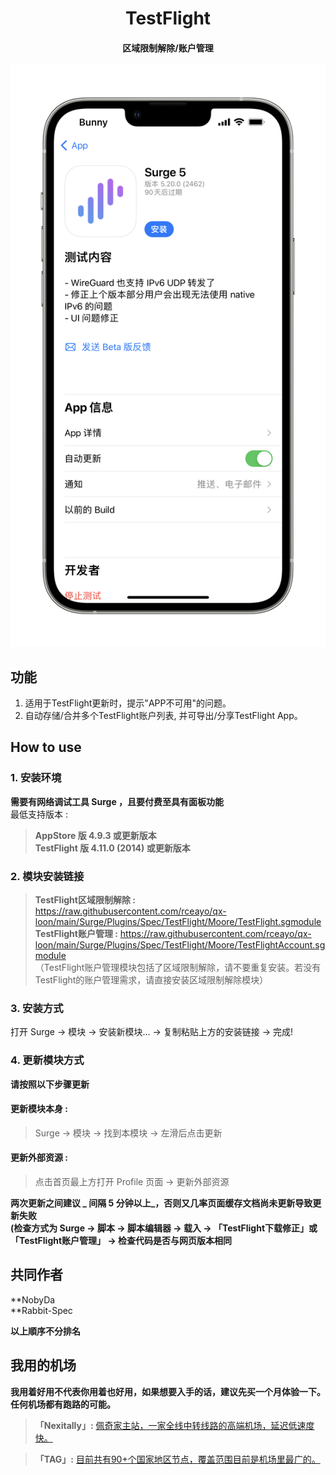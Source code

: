 <h1 align="center">TestFlight</h1>

<h4 align="center">区域限制解除/账户管理</h4>

<p align="center">
<img src="https://raw.githubusercontent.com/rceayo/qx-loon/main/Surge/Plugins/Spec/TestFlight/img/1.PNG"
</p>

## 功能
1. 适用于TestFlight更新时，提示"APP不可用"的问题。
2. 自动存储/合并多个TestFlight账户列表, 并可导出/分享TestFlight App。

## How to use
### 1. 安装环境
**需要有网络调试工具 Surge ，且要付费至具有面板功能**<br>
最低支持版本 :<br>
>**AppStore 版 4.9.3 或更新版本**<br>
>**TestFlight 版 4.11.0 (2014) 或更新版本**

### 2. 模块安装链接
> **TestFlight区域限制解除 :** https://raw.githubusercontent.com/rceayo/qx-loon/main/Surge/Plugins/Spec/TestFlight/Moore/TestFlight.sgmodule<br>
> **TestFlight账户管理 :** https://raw.githubusercontent.com/rceayo/qx-loon/main/Surge/Plugins/Spec/TestFlight/Moore/TestFlightAccount.sgmodule<br>
（TestFlight账户管理模块包括了区域限制解除，请不要重复安装。若没有TestFlight的账户管理需求，请直接安装区域限制解除模块）

### 3. 安装方式
打开 Surge -> 模块 -> 安装新模块... -> 复制粘贴上方的安装链接 -> 完成!

### 4. 更新模块方式
**请按照以下步骤更新**<br>
#### 更新模块本身 : 
>Surge -> 模块 -> 找到本模块 -> 左滑后点击更新<br>
#### 更新外部资源 : 
>点击首页最上方打开 Profile 页面 -> 更新外部资源 <br>

**两次更新之间建议 _ 间隔 5 分钟以上_，否则又几率页面缓存文档尚未更新导致更新失败<br>
(检查方式为 Surge -> 脚本 -> 脚本编辑器 -> 载入 -> 「TestFlight下载修正」或「TestFlight账户管理」 -> 检查代码是否与网页版本相同**

## 共同作者
**NobyDa<br>
**Rabbit-Spec<br>

__以上順序不分排名__

## 我用的机场
**我用着好用不代表你用着也好用，如果想要入手的话，建议先买一个月体验一下。任何机场都有跑路的可能。**<br>
> **「Nexitally」:** [佩奇家主站，一家全线中转线路的高端机场，延迟低速度快。](https://naiixi.com/signupbyemail.aspx?MemberCode=0b532ff85dda43e595fb1ae17843ae6d20211110231626) <br>

> **「TAG」:** [目前共有90+个国家地区节点，覆盖范围目前是机场里最广的。](https://tagss04.pro/#/auth/hlnIqYOx)